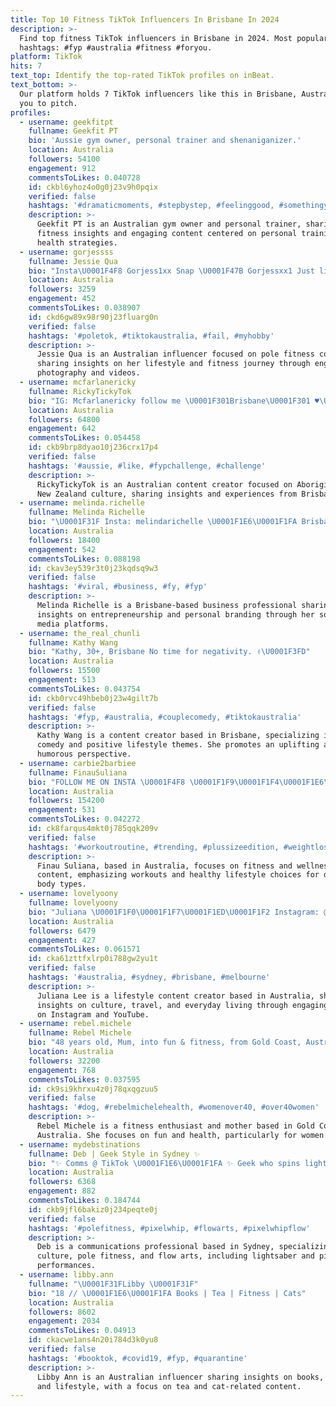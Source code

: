 ```yaml
---
title: Top 10 Fitness TikTok Influencers In Brisbane In 2024
description: >-
  Find top fitness TikTok influencers in Brisbane in 2024. Most popular
  hashtags: #fyp #australia #fitness #foryou.
platform: TikTok
hits: 7
text_top: Identify the top-rated TikTok profiles on inBeat.
text_bottom: >-
  Our platform holds 7 TikTok influencers like this in Brisbane, Australia for
  you to pitch.
profiles:
  - username: geekfitpt
    fullname: Geekfit PT
    bio: 'Aussie gym owner, personal trainer and shenaniganizer.'
    location: Australia
    followers: 54100
    engagement: 912
    commentsToLikes: 0.040728
    id: ckbl6yhoz4o0g0j23v9h0pqix
    verified: false
    hashtags: '#dramaticmoments, #stepbystep, #feelinggood, #somethingyoulearned'
    description: >-
      Geekfit PT is an Australian gym owner and personal trainer, sharing
      fitness insights and engaging content centered on personal training and
      health strategies.
  - username: gorjessss
    fullname: Jessie Qua
    bio: "Insta\U0001F4F8 Gorjess1xx Snap \U0001F47B Gorjessxx1 Just living my best life! Pole fitness\U0001F497"
    location: Australia
    followers: 3259
    engagement: 452
    commentsToLikes: 0.038907
    id: ckd6gw89x98r90j23fluarg0n
    verified: false
    hashtags: '#poletok, #tiktokaustralia, #fail, #myhobby'
    description: >-
      Jessie Qua is an Australian influencer focused on pole fitness content,
      sharing insights on her lifestyle and fitness journey through engaging
      photography and videos.
  - username: mcfarlanericky
    fullname: RickyTickyTok
    bio: "IG: Mcfarlanericky follow me \U0001F301Brisbane\U0001F301 ♥️\U0001F49B\U0001F5A4Aboriginal / New Zealand \U0001F1E6\U0001F1FA\U0001F1F3"
    location: Australia
    followers: 64800
    engagement: 642
    commentsToLikes: 0.054458
    id: ckb9brp8dyao10j236crx17p4
    verified: false
    hashtags: '#aussie, #like, #fypchallenge, #challenge'
    description: >-
      RickyTickyTok is an Australian content creator focused on Aboriginal and
      New Zealand culture, sharing insights and experiences from Brisbane.
  - username: melinda.richelle
    fullname: Melinda Richelle
    bio: "\U0001F31F Insta: melindarichelle \U0001F1E6\U0001F1FA Brisbane, Australia \U0001F469\U0001F3FC‍\U0001F4BB Business \U0001F481\U0001F3FC‍♀️ 31"
    location: Australia
    followers: 18400
    engagement: 542
    commentsToLikes: 0.088198
    id: ckav3ey539r3t0j23kqdsq9w3
    verified: false
    hashtags: '#viral, #business, #fy, #fyp'
    description: >-
      Melinda Richelle is a Brisbane-based business professional sharing
      insights on entrepreneurship and personal branding through her social
      media platforms.
  - username: the_real_chunli
    fullname: Kathy Wang
    bio: "Kathy, 30+, Brisbane No time for negativity. ✌\U0001F3FD"
    location: Australia
    followers: 15500
    engagement: 513
    commentsToLikes: 0.043754
    id: ckb0rvc49hbeb0j23w4gilt7b
    verified: false
    hashtags: '#fyp, #australia, #couplecomedy, #tiktokaustralia'
    description: >-
      Kathy Wang is a content creator based in Brisbane, specializing in couple
      comedy and positive lifestyle themes. She promotes an uplifting and
      humorous perspective.
  - username: carbie2barbiee
    fullname: FinauSuliana
    bio: "FOLLOW ME ON INSTA \U0001F4F8 \U0001F1F9\U0001F1F4\U0001F1E6\U0001F1FA \U0001D405 \U0001D408 \U0001D40D \U0001D400 \U0001D414 \U0001D412 \U0001D414 \U0001D40B \U0001D408 \U0001D400 \U0001D40D \U0001D400 \U0001F319"
    location: Australia
    followers: 154200
    engagement: 531
    commentsToLikes: 0.042272
    id: ck8farqus4mkt0j785qqk209v
    verified: false
    hashtags: '#workoutroutine, #trending, #plussizeedition, #weightloss'
    description: >-
      Finau Suliana, based in Australia, focuses on fitness and wellness
      content, emphasizing workouts and healthy lifestyle choices for diverse
      body types.
  - username: lovelyoony
    fullname: lovelyoony
    bio: "Juliana \U0001F1F0\U0001F1F7\U0001F1ED\U0001F1F2 Instagram: @lovelyoony 30k YouTube: lovelyoony Juliana Lee"
    location: Australia
    followers: 6479
    engagement: 427
    commentsToLikes: 0.061571
    id: cka61zttfxlrp0i788gw2yu1t
    verified: false
    hashtags: '#australia, #sydney, #brisbane, #melbourne'
    description: >-
      Juliana Lee is a lifestyle content creator based in Australia, sharing
      insights on culture, travel, and everyday living through engaging visuals
      on Instagram and YouTube.
  - username: rebel.michele
    fullname: Rebel Michele
    bio: "48 years old, Mum, into fun & fitness, from Gold Coast, Australia \U0001F1E6\U0001F1FA"
    location: Australia
    followers: 32200
    engagement: 768
    commentsToLikes: 0.037595
    id: ck9si9khrxu4z0j78qxqgzuu5
    verified: false
    hashtags: '#dog, #rebelmichelehealth, #womenover40, #over40women'
    description: >-
      Rebel Michele is a fitness enthusiast and mother based in Gold Coast,
      Australia. She focuses on fun and health, particularly for women over 40.
  - username: mydebstinations
    fullname: Deb | Geek Style in Sydney ✨
    bio: "✨ Comms @ TikTok \U0001F1E6\U0001F1FA ✨ Geek who spins lightsabers & pixel whips ✨ Pole fitness"
    location: Australia
    followers: 6368
    engagement: 882
    commentsToLikes: 0.184744
    id: ckb9jfl6bakiz0j234peqte0j
    verified: false
    hashtags: '#polefitness, #pixelwhip, #flowarts, #pixelwhipflow'
    description: >-
      Deb is a communications professional based in Sydney, specializing in geek
      culture, pole fitness, and flow arts, including lightsaber and pixel whip
      performances.
  - username: libby.ann
    fullname: "\U0001F31FLibby \U0001F31F"
    bio: "18 // \U0001F1E6\U0001F1FA Books | Tea | Fitness | Cats"
    location: Australia
    followers: 8602
    engagement: 2034
    commentsToLikes: 0.04913
    id: ckacwe1ans4n20i784d3k0yu8
    verified: false
    hashtags: '#booktok, #covid19, #fyp, #quarantine'
    description: >-
      Libby Ann is an Australian influencer sharing insights on books, fitness,
      and lifestyle, with a focus on tea and cat-related content.
---
```


